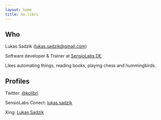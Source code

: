 ```yaml
---
layout: home
title: ko.libri
---
```


## Who 

Lukas Sadzik (lukas.sadzik@gmail.com)

Software developer & Trainer at [SensioLabs DE](https://sensiolabs.de/)

Likes automating things, reading books, playing chess and hummingbirds.

## Profiles

Twitter: [@kolibri](https://twitter.com/ko_libri)

SensioLabs Conect: [lukas.sadzik](https://connect.sensiolabs.com/profile/lukas.sadzik)

Xing: [Lukas Sadzik](https://www.xing.com/profile/Lukas_Sadzik2)


